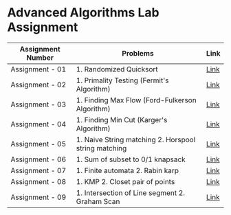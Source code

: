 # Advanced Algorithms Lab Assignment

| Assignment Number | Problems                                             | Link                     |
| ----------------- | ---------------------------------------------------- | ------------------------ |
| Assignment - 01   | 1. Randomized Quicksort                              | [Link](./Assignment-01/) |
| Assignment - 02   | 1. Primality Testing (Fermit's Algorithm)            | [Link](./Assignment-02/) |
| Assignment - 03   | 1. Finding Max Flow (Ford-Fulkerson Algorithm)       | [Link](./Assignment-03/) |
| Assignment - 04   | 1. Finding Min Cut (Karger's Algorithm)              | [Link](./Assignment-04/) |
| Assignment - 05   | 1. Naive String matching 2. Horspool string matching | [Link](./Assignment-05/) |
| Assignment - 06   | 1. Sum of subset to 0/1 knapsack                     | [Link](./Assignment-06/) |
| Assignment - 07   | 1. Finite automata 2. Rabin karp                     | [Link](./Assignment-07/) |
| Assignment - 08   | 1. KMP 2. Closet pair of points                      | [Link](./Assignment-08/) |
| Assignment - 09   | 1. Intersection of Line segment 2. Graham Scan  | [Link](./Assignment-09/) |
